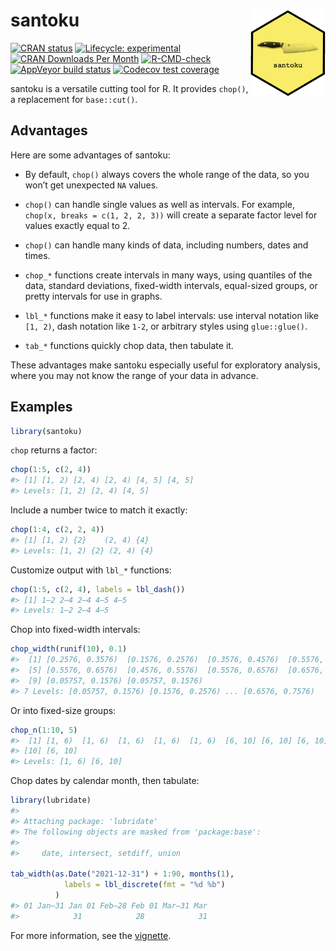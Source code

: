 
<!-- README.md is generated from README.Rmd. Please edit that file -->

# santoku <img src="man/figures/logo.png" align="right" alt="santoku logo" width="120" />

<!-- badges: start -->

[![CRAN
status](https://www.r-pkg.org/badges/version/santoku)](https://CRAN.R-project.org/package=santoku)
[![Lifecycle:
experimental](https://img.shields.io/badge/lifecycle-experimental-orange.svg)](https://lifecycle.r-lib.org/articles/stages.html)
[![CRAN Downloads Per
Month](http://cranlogs.r-pkg.org/badges/santoku)](https://CRAN.R-project.org/package=santoku)
[![R-CMD-check](https://github.com/hughjonesd/santoku/workflows/R-CMD-check/badge.svg)](https://github.com/hughjonesd/santoku/actions)
[![AppVeyor build
status](https://ci.appveyor.com/api/projects/status/github/hughjonesd/santoku?branch=master&svg=true)](https://ci.appveyor.com/project/hughjonesd/santoku)
[![Codecov test
coverage](https://codecov.io/gh/hughjonesd/santoku/branch/master/graph/badge.svg)](https://app.codecov.io/gh/hughjonesd/santoku?branch=master)
<!-- badges: end -->

santoku is a versatile cutting tool for R. It provides `chop()`, a
replacement for `base::cut()`.

## Advantages

Here are some advantages of santoku:

  - By default, `chop()` always covers the whole range of the data, so
    you won’t get unexpected `NA` values.

  - `chop()` can handle single values as well as intervals. For example,
    `chop(x, breaks = c(1, 2, 2, 3))` will create a separate factor
    level for values exactly equal to 2.

  - `chop()` can handle many kinds of data, including numbers, dates and
    times.

  - `chop_*` functions create intervals in many ways, using quantiles of
    the data, standard deviations, fixed-width intervals, equal-sized
    groups, or pretty intervals for use in graphs.

  - `lbl_*` functions make it easy to label intervals: use interval
    notation like `[1, 2)`, dash notation like `1-2`, or arbitrary
    styles using `glue::glue()`.

  - `tab_*` functions quickly chop data, then tabulate it.

These advantages make santoku especially useful for exploratory
analysis, where you may not know the range of your data in advance.

## Examples

``` r
library(santoku)
```

`chop` returns a factor:

``` r
chop(1:5, c(2, 4))
#> [1] [1, 2) [2, 4) [2, 4) [4, 5] [4, 5]
#> Levels: [1, 2) [2, 4) [4, 5]
```

Include a number twice to match it exactly:

``` r
chop(1:4, c(2, 2, 4))
#> [1] [1, 2) {2}    (2, 4) {4}   
#> Levels: [1, 2) {2} (2, 4) {4}
```

Customize output with `lbl_*` functions:

``` r
chop(1:5, c(2, 4), labels = lbl_dash())
#> [1] 1—2 2—4 2—4 4—5 4—5
#> Levels: 1—2 2—4 4—5
```

Chop into fixed-width intervals:

``` r
chop_width(runif(10), 0.1)
#>  [1] [0.2576, 0.3576)  [0.1576, 0.2576)  [0.3576, 0.4576)  [0.5576, 0.6576) 
#>  [5] [0.5576, 0.6576)  [0.4576, 0.5576)  [0.5576, 0.6576)  [0.6576, 0.7576) 
#>  [9] [0.05757, 0.1576) [0.05757, 0.1576)
#> 7 Levels: [0.05757, 0.1576) [0.1576, 0.2576) ... [0.6576, 0.7576)
```

Or into fixed-size groups:

``` r
chop_n(1:10, 5)
#>  [1] [1, 6)  [1, 6)  [1, 6)  [1, 6)  [1, 6)  [6, 10] [6, 10] [6, 10] [6, 10]
#> [10] [6, 10]
#> Levels: [1, 6) [6, 10]
```

Chop dates by calendar month, then tabulate:

``` r
library(lubridate)
#> 
#> Attaching package: 'lubridate'
#> The following objects are masked from 'package:base':
#> 
#>     date, intersect, setdiff, union

tab_width(as.Date("2021-12-31") + 1:90, months(1), 
            labels = lbl_discrete(fmt = "%d %b")
          )
#> 01 Jan—31 Jan 01 Feb—28 Feb 01 Mar—31 Mar 
#>            31            28            31
```

For more information, see the
[vignette](https://hughjonesd.github.io/santoku/articles/santoku.html).
